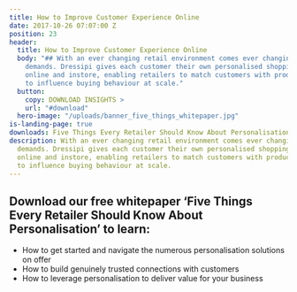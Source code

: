 ```yaml
---
title: How to Improve Customer Experience Online
date: 2017-10-26 07:07:00 Z
position: 23
header:
  title: How to Improve Customer Experience Online
  body: "## With an ever changing retail environment comes ever changing customer
    demands. Dressipi gives each customer their own personalised shopping experience
    online and instore, enabling retailers to match customers with products and experiences
    to influence buying behaviour at scale."
  button:
    copy: DOWNLOAD INSIGHTS >
    url: "#download" 
  hero-image: "/uploads/banner_five_things_whitepaper.jpg"
is-landing-page: true
downloads: Five Things Every Retailer Should Know About Personalisation
description: With an ever changing retail environment comes ever changing customer
  demands. Dressipi gives each customer their own personalised shopping experience
  online and instore, enabling retailers to match customers with products and experiences
  to influence buying behaviour at scale.
---
```


## Download our free whitepaper ‘Five Things Every Retailer Should Know About Personalisation’ to learn:

* How to get started and navigate the numerous personalisation solutions on offer
* How to build genuinely trusted connections with customers
* How to leverage personalisation to deliver value for your business
